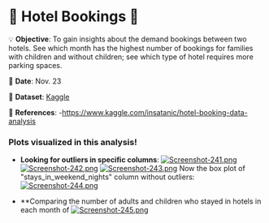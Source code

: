 # 🏨 Hotel Bookings 🏨

💡
**Objective**: To gain insights about the demand bookings between two hotels. See which month has the highest number of bookings for families with children and without children; see which type of hotel requires more parking spaces.

📅
**Date**: Nov. 23

🔢
**Dataset**: [Kaggle](https://www.kaggle.com/jessemostipak/hotel-booking-demand)

📜
**References**:
-https://www.kaggle.com/insatanic/hotel-booking-data-analysis

### Plots visualized in this analysis!

- **Looking for outliers in specific columns**:
[![Screenshot-241.png](https://i.postimg.cc/m2XPTMbD/Screenshot-241.png)](https://postimg.cc/rK4VJDRX)
[![Screenshot-242.png](https://i.postimg.cc/YS12LmwQ/Screenshot-242.png)](https://postimg.cc/wtjYSMMB)
[![Screenshot-243.png](https://i.postimg.cc/wvqztf2d/Screenshot-243.png)](https://postimg.cc/VSVppF27)
Now the box plot of "stays_in_weekend_nights" column without outliers:
[![Screenshot-244.png](https://i.postimg.cc/mrwfG3sp/Screenshot-244.png)](https://postimg.cc/mct6YHh7)

- **Comparing the number of adults and children who stayed in hotels in each month of 
[![Screenshot-245.png](https://i.postimg.cc/FFJvYLgz/Screenshot-245.png)](https://postimg.cc/grdQ5r7b)
